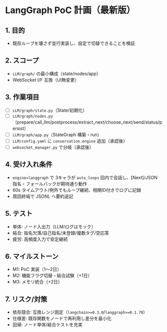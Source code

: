 # LangGraph PoC 計画（最新版）

## 1. 目的
- 既存ループを壊さず並行実装し、設定で切替できることを検証

## 2. スコープ
- `LLM/graph/` の最小構成（state/nodes/app）
- WebSocket I/F 互換（UI無変更）

## 3. 作業項目
- [ ] `LLM/graph/state.py`（State/初期化）
- [ ] `LLM/graph/nodes.py`（prepare/call_llm/postprocess/extract_next/choose_next/send/status/persist）
- [ ] `LLM/graph/app.py`（StateGraph 構築・run）
- [ ] `LLM/config.yaml` に `conversation.engine` 追加（承認後）
- [ ] `websocket_manager.py` で分岐（承認後）

## 4. 受け入れ条件
- `engine=langgraph` で 3キャラが `auto_loops` 回内で会話し、[Next]/JSON 指名・フォールバックが期待通り動作
- 60s タイムアウト/例外でもループ継続、相関ID付きでログに記録
- 周回終端で JSONL へ要約追記

## 5. テスト
- 単体: ノード入出力（LLM/ログはモック）
- 結合: 指名欠落/自己指名/未登録/複数タグ/空応答
- 疲労: 高頻度入力で安定継続

## 6. マイルストーン
- M1: PoC 実装（1〜2日）
- M2: 機能フラグ切替・結合試験（+1日）
- M3: メモリ統合（+2日）

## 7. リスク/対策
- 依存競合: 互換レンジ固定（`langchain>=0.3.0`/`langgraph>=0.1.70`）
- 仕様差: 既存関数をノードで再利用し差分を最小化
- 回帰: ノード単体/結合テストを充実
